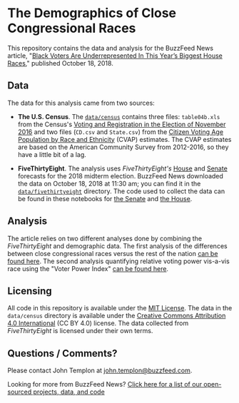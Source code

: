 # The Demographics of Close Congressional Races

This repository contains the data and analysis for the BuzzFeed News article, "[Black Voters Are Underrepresented In This Year’s Biggest House Races](TKTKTK)," published October 18, 2018.

## Data

The data for this analysis came from two sources:

- __The U.S. Census__. The [`data/census`](data/census) contains three files: `table04b.xls` from the Census's [Voting and Registration in the Election of November 2016](https://www.census.gov/data/tables/time-series/demo/voting-and-registration/p20-580.html) and two files (`CD.csv` and `State.csv`) from the [Citizen Voting Age Population by Race and Ethnicity](https://www.census.gov/programs-surveys/decennial-census/about/voting-rights/cvap.html) (CVAP) estimates. The CVAP estimates are based on the American Community Survey from 2012-2016, so they have a little bit of a lag.

- __FiveThirtyEight__. The analysis uses *FiveThirtyEight's* [House](https://projects.fivethirtyeight.com/2018-midterm-election-forecast/house/) and [Senate](https://projects.fivethirtyeight.com/2018-midterm-election-forecast/senate/) forecasts for the 2018 midterm election. BuzzFeed News downloaded the data on October 18, 2018 at 11:30 am; you can find it in the [`data/fivethirtyeight`](data/fivethirtyeight) directory. The code used to collect the data can be found in these notebooks for [the Senate](notebooks/scrape-senate-voter-power-index.ipynb) and [the House](notebooks/scrape-house-race-details.ipynb).

## Analysis

The article relies on two different analyses done by combining the *FiveThirtyEight* and demographic data. The first analysis of the differences between close congressional races versus the rest of the nation [can be found here](notebooks/close-race-demographic-differences.ipynb). The second analysis quantifying relative voting power vis-a-vis race using the "Voter Power Index" [can be found here](notebooks/senate-voter-power-analysis.ipynb).

## Licensing

All code in this repository is available under the [MIT License](https://opensource.org/licenses/MIT). The data in the `data/census` directory is available under the [Creative Commons Attribution 4.0 International](https://creativecommons.org/licenses/by/4.0/) (CC BY 4.0) license. The data collected from *FiveThirtyEight* is licensed under their own terms.

## Questions / Comments?

Please contact John Templon at john.templon@buzzfeed.com.

Looking for more from BuzzFeed News? [Click here for a list of our open-sourced projects, data, and code](https://github.com/BuzzFeedNews/everything)